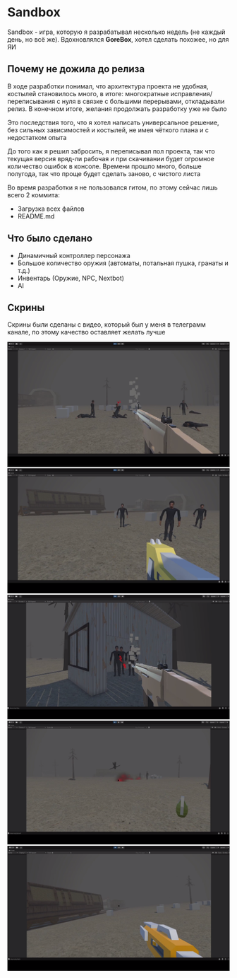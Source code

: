 # Sandbox

Sandbox - игра, которую я разрабатывал несколько недель (не каждый день, но всё же). Вдохновлялся **GoreBox**, хотел сделать похожее, но для ЯИ


## Почему не дожила до релиза
В ходе разработки понимал, что архитектура проекта не удобная, костылей становилось много, в итоге: многократные исправления/переписывания с нуля в связке с большими перерывами, откладывали релиз. В конечном итоге, желания продолжать разработку уже не было

Это последствия того, что я хотел написать универсальное решение, без сильных зависимостей и костылей, не имея чёткого плана и с недостатком опыта

До того как я решил забросить, я переписывал пол проекта, так что текущая версия вряд-ли рабочая и при скачивании будет огромное количество ошибок в консоле. Времени прошло много, больше полугода, так что проще будет сделать заново, с чистого листа

Во время разработки я не пользовался гитом, по этому сейчас лишь всего 2 коммита:
* Загрузка всех файлов
* README.md

## Что было сделано
* Динамичный контроллер персонажа
* Большое количество оружия (автоматы, потальная пушка, гранаты и т.д.)
* Инвентарь (Оружие, NPC, Nextbot)
* AI

## Скрины
Скрины были сделаны с видео, который был у меня в телеграмм канале, по этому качество оставляет желать лучше

![alt text](Image/image.png)
![alt text](Image/image-1.png)
![alt text](Image/image-2.png)
![alt text](Image/image-3.png)
![alt text](Image/image-4.png)